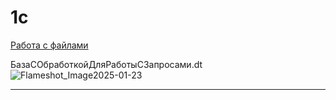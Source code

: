 # 1c
[Работа с файлами](https://github.com/DADUSHKA/1c/tree/master/IRS-Education)




БазаСОбработкойДляРаботыСЗапросами.dt    
![Flameshot_Image2025-01-23](https://github.com/user-attachments/assets/717ada2b-eb38-4df2-adf2-e9b21caf83a9)

---


